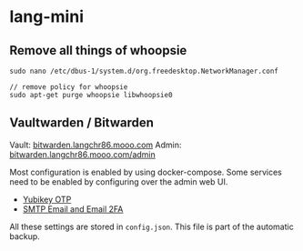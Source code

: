 lang-mini
=========


Remove all things of whoopsie
-----------------------------

~~~~~~
sudo nano /etc/dbus-1/system.d/org.freedesktop.NetworkManager.conf

// remove policy for whoopsie
sudo apt-get purge whoopsie libwhoopsie0
~~~~~~


Vaultwarden / Bitwarden
-----------------------

Vault: [bitwarden.langchr86.mooo.com](https://bitwarden.langchr86.mooo.com/)
Admin: [bitwarden.langchr86.mooo.com/admin](https://bitwarden.langchr86.mooo.com/admin)

Most configuration is enabled by using docker-compose.
Some services need to be enabled by configuring over the admin web UI.

* [Yubikey OTP](https://github.com/dani-garcia/vaultwarden/wiki/Enabling-Yubikey-OTP-authentication)
* [SMTP Email and Email 2FA](https://github.com/dani-garcia/vaultwarden/wiki/SMTP-Configuration)

All these settings are stored in `config.json`.
This file is part of the automatic backup.
